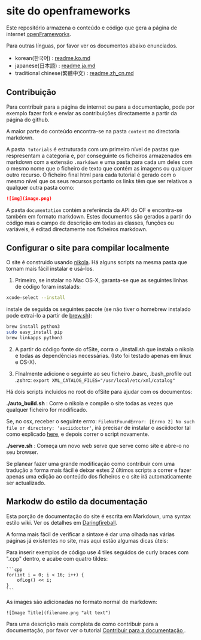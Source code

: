 
# site do openframeworks

Este repositório armazena o conteúdo e código que gera a página de internet [openFrameworks](http://openFrameworks.cc/).

Para outras línguas, por favor ver os documentos abaixo enunciados.

- korean(한국어) : [readme.ko.md](readme.ko.md)
- japanese(日本語) : [readme.ja.md](readme.ja.md)
- traditional chinese(繁體中文) : [readme.zh_cn.md](readme.zh_cn.md)

## Contribuição

Para contribuir para a página de internet ou para a documentação, pode por exemplo fazer fork e enviar as contribuições directamente a partir da página do github.

A maior parte do conteúdo encontra-se na pasta `content` no directoria markdown.

A pasta  `tutorials` é estruturada com um primeiro nível de pastas que respresentam a categoria e, por conseguinte os ficheiros armazenados em markdown com a extensão `.markdown` e uma pasta para cada um deles com o mesmo nome que o ficheiro de texto que contém as imagens ou qualquer outro recurso. O ficheiro final html para cada tutorial é gerado com o mesmo nível que os seus recursos portanto os links têm que ser relativos a qualquer outra pasta como:

```md
![img](image.png)
```

A pasta `documentation` contém a referência da API do OF e encontra-se também em formato markdown. Estes documentos são gerados a partir do código mas o campo de descrição em todas as classes, funções ou variáveis, é editad directamente nos ficheiros markdown.

## Configurar o site para compilar localmente

O site é construido usando [nikola](https://getnikola.com). Há alguns scripts na mesma pasta que tornam mais fácil instalar e usá-los.

1. Primeiro, se instalar no Mac OS-X, garanta-se que as seguintes linhas de código foram instalads:

  ```bash
  xcode-select --install
  ```
instale de seguida os seguintes pacote (se não tiver o homebrew instalado pode extrai-lo a partir de  [brew.sh](http://brew.sh/)):

  ```bash
  brew install python3
  sudo easy_install pip
  brew linkapps python3
  ```
2. A partir do código fonte do ofSite, corra o ./install.sh que instala o nikola e todas as dependências necessárias. (Isto foi testado apenas em linux e OS-X). 

3. FInalmente adicione o seguinte ao seu ficheiro .basrc, .bash_profile out .zshrc:
  `export XML_CATALOG_FILES="/usr/local/etc/xml/catalog"`

Há dois scripts incluidos no root do ofSite para ajudar com os documentos:

**./auto_build.sh** : Corre o nikola e compile o site todas as vezes que qualquer ficheiro for modificado.

Se, no osx, receber o seguinte errro: `FileNotFoundError: [Errno 2] No such file or directory: 'asciidoctor'`, irá precisar de instalar o asciidoctor tal como explicado [here](http://asciidoctor.org/docs/install-asciidoctor-macosx/), e depois correr o script novamente.

**./serve.sh** : Começa um novo web serve que serve como site e abre-o no seu browser.

Se planear fazer uma grande modificação como contribuir com uma tradução a forma mais fácil é deixar estes 2 últimos scripts a correr e fazer apenas uma edição ao conteúdo dos ficheiros e o site irá automaticamente ser actualizado.

## Markodw do estilo da documentação

Esta porção de documentação do site é escrita em Markdown, uma syntax estilo wiki. Ver os detalhes em [Daringfireball](http://daringfireball.net/projects/markdown/).

A forma mais fácil de verificar a sintaxe é dar uma olhada nas várias páginas já existentes no site, mas aqui estão algumas dicas úteis:

Para inserir exemplos de código use 4 tiles seguidos de curly braces com ".cpp" dentro, e acabe com quatro tildes:

	```cpp
	for(int i = 0; i < 16; i++) {
		ofLog() << i;
	}
	```
As images são adicionadas no formato normal de markdown:

    ![Image Title](filename.png "alt text")

Para uma descrição mais completa de como contribuir para a documentação, por favor ver o tutorial [Contribuir para a documentação ](http://openframeworks.cc/learning/08_other/contributing/) .
